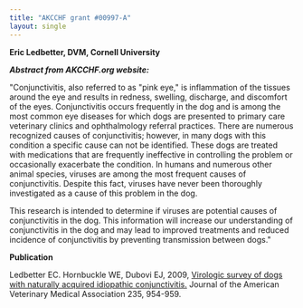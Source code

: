 ```yaml
---
title: "AKCCHF grant #00997-A"
layout: single
---
```


**Eric Ledbetter, DVM, Cornell University**

**_Abstract from AKCCHF.org website:_**

"Conjunctivitis, also referred to as \"pink eye,\" is inflammation of
the tissues around the eye and results in redness, swelling, discharge,
and discomfort of the eyes. Conjunctivitis occurs frequently in the dog
and is among the most common eye diseases for which dogs are presented
to primary care veterinary clinics and ophthalmology referral practices.
There are numerous recognized causes of conjunctivitis; however, in many
dogs with this condition a specific cause can not be identified. These
dogs are treated with medications that are frequently ineffective in
controlling the problem or occasionally exacerbate the condition. In
humans and numerous other animal species, viruses are among the most
frequent causes of conjunctivitis. Despite this fact, viruses have never
been thoroughly investigated as a cause of this problem in the dog.

This research is intended to determine if viruses are potential causes
of conjunctivitis in the dog. This information will increase our
understanding of conjunctivitis in the dog and may lead to improved
treatments and reduced incidence of conjunctivitis by preventing
transmission between dogs."

**Publication**

Ledbetter EC. Hornbuckle WE, Dubovi EJ, 2009, [Virologic survey of dogs
with naturally acquired idiopathic
conjunctivitis.](http://www.ncbi.nlm.nih.gov/pubmed/19827980) Journal of
the American Veterinary Medical Association 235, 954-959.
